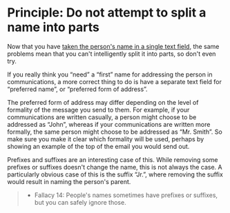 ---
---

# Principle: Do not attempt to split a name into parts

Now that you have [taken the person's name in a single text field](make-name-entry-a-single-field),
the same problems mean that you can't intelligently split it into parts, so don't even try.

If you really think you “need” a “first” name for addressing the person in communications, a more
correct thing to do is have a separate text field for “preferred name”, or “preferred form of address”.

The preferred form of address may differ depending on the level of formality of the message you
send to them. For example, if your communications are written casually, a person might choose
to be addressed as “John”, whereas if your communications are written more formally, the same
person might choose to be addressed as “Mr. Smith”. So make sure you make it clear which formality
will be used, perhaps by showing an example of the top of the email you would send out.

Prefixes and suffixes are an interesting case of this. While removing some prefixes or suffixes
doesn't change the name, this is not always the case. A particularly obvious case of this is the
suffix “Jr.”, where removing the suffix would result in naming the person's parent.

> - Fallacy 14: People's names sometimes have prefixes or suffixes, but you can safely ignore those.
